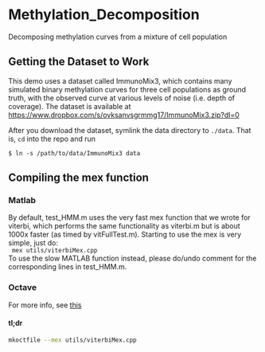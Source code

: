 # Methylation_Decomposition
Decomposing methylation curves from a mixture of cell population

## Getting the Dataset to Work
This demo uses a dataset called ImmunoMix3, which contains many simulated binary methylation curves for three cell populations as ground truth, with the observed curve at various levels of noise (i.e. depth of coverage). The dataset is available at <br/>
https://www.dropbox.com/s/ovksanvsgrmmg17/ImmunoMix3.zip?dl=0 <br/>

After you download the dataset, symlink the data directory to `./data`. That is, `cd` into the repo and run

```
$ ln -s /path/to/data/ImmunoMix3 data
```

## Compiling the mex function

### Matlab
By default, test_HMM.m uses the very fast mex function that we wrote for viterbi, which performs the same functionality as viterbi.m but is about 1000x faster (as timed by vitFullTest.m). Starting to use the mex is very simple, just do: <br/>
<code> mex utils/viterbiMex.cpp </code> <br/>
To use the slow MATLAB function instead, please do/undo comment for the corresponding lines in test_HMM.m.

### Octave

For more info, see [this](https://www.gnu.org/software/octave/doc/interpreter/Getting-Started-with-Mex_002dFiles.html#Getting-Started-with-Mex_002dFiles)

#### tl;dr

```sh
mkoctfile --mex utils/viterbiMex.cpp
```
